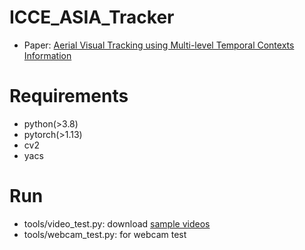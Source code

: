 # ICCE_ASIA_Tracker
* Paper: [Aerial Visual Tracking using Multi-level Temporal Contexts Information](https://ieeexplore.ieee.org/document/9954769)

# Requirements
* python(>3.8)
* pytorch(>1.13)
* cv2
* yacs


# Run
* tools/video_test.py:   download [sample videos](https://drive.google.com/drive/folders/1uhF_msqb-RN4TNEsgPmnKQgPbY0i8jd-?usp=sharing)
* tools/webcam_test.py:  for webcam test 
